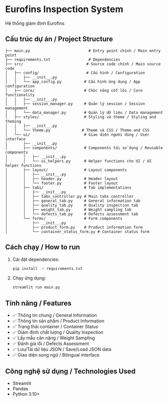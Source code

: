 # Eurofins Inspection System
Hệ thống giám định Eurofins

## Cấu trúc dự án / Project Structure

```
├── main.py                          # Entry point chính / Main entry point
├── requirements.txt                 # Dependencies
├── src/                            # Source code chính / Main source code
│   ├── config/                     # Cấu hình / Configuration
│   │   ├── __init__.py
│   │   └── app_config.py          # Cấu hình ứng dụng / App configuration
│   ├── core/                      # Chức năng cốt lõi / Core functionality
│   │   ├── __init__.py
│   │   ├── session_manager.py     # Quản lý session / Session management
│   │   └── data_manager.py        # Quản lý dữ liệu / Data management
│   ├── styles/                    # Styling và theme / Styling and theming
│   │   ├── __init__.py
│   │   └── theme.py              # Theme và CSS / Theme and CSS
│   └── ui/                        # Giao diện người dùng / User interface
│       ├── __init__.py
│       ├── components/            # Components tái sử dụng / Reusable components
│       │   ├── __init__.py
│       │   └── ui_helpers.py      # Helper functions cho UI / UI helper functions
│       ├── layout/                # Layout components
│       │   ├── __init__.py
│       │   ├── header.py          # Header layout
│       │   └── footer.py          # Footer layout
│       ├── tabs/                  # Tab implementations
│       │   ├── __init__.py
│       │   ├── tabs_controller.py # Main tabs controller
│       │   ├── general_tab.py     # General information tab
│       │   ├── quality_tab.py     # Quality inspection tab
│       │   ├── weight_tab.py      # Weight sampling tab
│       │   └── defects_tab.py     # Defects assessment tab
│       └── forms/                 # Form components
│           ├── __init__.py
│           ├── product_form.py    # Product information form
│           └── container_status_form.py # Container status form
```

## Cách chạy / How to run

1. Cài đặt dependencies:
   ```bash
   pip install -r requirements.txt
   ```

2. Chạy ứng dụng:
   ```bash
   streamlit run main.py
   ```

## Tính năng / Features

- ✅ Thông tin chung / General Information
- ✅ Thông tin sản phẩm / Product Information  
- ✅ Trạng thái container / Container Status
- ✅ Giám định chất lượng / Quality Inspection
- ✅ Lấy mẫu cân nặng / Weight Sampling
- ✅ Đánh giá lỗi / Defects Assessment
- ✅ Lưu/Tải dữ liệu JSON / Save/Load JSON data
- ✅ Giao diện song ngữ / Bilingual interface

## Công nghệ sử dụng / Technologies Used

- Streamlit
- Pandas
- Python 3.10+
